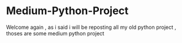 # Medium-Python-Project
Welcome again , as i said i will be reposting all my old python project , thoses are some medium python project 
